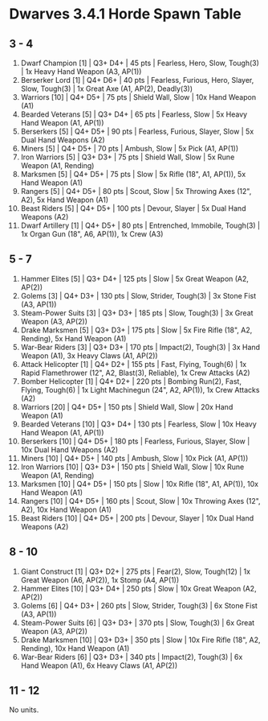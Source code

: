 # Dwarves 3.4.1 Horde Spawn Table

## 3 - 4

1. Dwarf Champion [1] | Q3+ D4+ | 45 pts | Fearless, Hero, Slow, Tough(3) | 1x Heavy Hand Weapon (A3, AP(1))
1. Berserker Lord [1] | Q4+ D6+ | 40 pts | Fearless, Furious, Hero, Slayer, Slow, Tough(3) | 1x Great Axe (A1, AP(2), Deadly(3))
1. Warriors [10] | Q4+ D5+ | 75 pts | Shield Wall, Slow | 10x Hand Weapon (A1)
1. Bearded Veterans [5] | Q3+ D4+ | 65 pts | Fearless, Slow | 5x Heavy Hand Weapon (A1, AP(1))
1. Berserkers [5] | Q4+ D5+ | 90 pts | Fearless, Furious, Slayer, Slow | 5x Dual Hand Weapons (A2)
1. Miners [5] | Q4+ D5+ | 70 pts | Ambush, Slow | 5x Pick (A1, AP(1))
1. Iron Warriors [5] | Q3+ D3+ | 75 pts | Shield Wall, Slow | 5x Rune Weapon (A1, Rending)
1. Marksmen [5] | Q4+ D5+ | 75 pts | Slow | 5x Rifle (18", A1, AP(1)), 5x Hand Weapon (A1)
1. Rangers [5] | Q4+ D5+ | 80 pts | Scout, Slow | 5x Throwing Axes (12", A2), 5x Hand Weapon (A1)
1. Beast Riders [5] | Q4+ D5+ | 100 pts | Devour, Slayer | 5x Dual Hand Weapons (A2)
1. Dwarf Artillery [1] | Q4+ D5+ | 80 pts | Entrenched, Immobile, Tough(3) | 1x Organ Gun (18", A6, AP(1)), 1x Crew (A3)

## 5 - 7

1. Hammer Elites [5] | Q3+ D4+ | 125 pts | Slow | 5x Great Weapon (A2, AP(2))
1. Golems [3] | Q4+ D3+ | 130 pts | Slow, Strider, Tough(3) | 3x Stone Fist (A3, AP(1))
1. Steam-Power Suits [3] | Q3+ D3+ | 185 pts | Slow, Tough(3) | 3x Great Weapon (A3, AP(2))
1. Drake Marksmen [5] | Q3+ D3+ | 175 pts | Slow | 5x Fire Rifle (18", A2, Rending), 5x Hand Weapon (A1)
1. War-Bear Riders [3] | Q3+ D3+ | 170 pts | Impact(2), Tough(3) | 3x Hand Weapon (A1), 3x Heavy Claws (A1, AP(2))
1. Attack Helicopter [1] | Q4+ D2+ | 155 pts | Fast, Flying, Tough(6) | 1x Rapid Flamethrower (12", A2, Blast(3), Reliable), 1x Crew Attacks (A2)
1. Bomber Helicopter [1] | Q4+ D2+ | 220 pts | Bombing Run(2), Fast, Flying, Tough(6) | 1x Light Machinegun (24", A2, AP(1)), 1x Crew Attacks (A2)
1. Warriors [20] | Q4+ D5+ | 150 pts | Shield Wall, Slow | 20x Hand Weapon (A1)
1. Bearded Veterans [10] | Q3+ D4+ | 130 pts | Fearless, Slow | 10x Heavy Hand Weapon (A1, AP(1))
1. Berserkers [10] | Q4+ D5+ | 180 pts | Fearless, Furious, Slayer, Slow | 10x Dual Hand Weapons (A2)
1. Miners [10] | Q4+ D5+ | 140 pts | Ambush, Slow | 10x Pick (A1, AP(1))
1. Iron Warriors [10] | Q3+ D3+ | 150 pts | Shield Wall, Slow | 10x Rune Weapon (A1, Rending)
1. Marksmen [10] | Q4+ D5+ | 150 pts | Slow | 10x Rifle (18", A1, AP(1)), 10x Hand Weapon (A1)
1. Rangers [10] | Q4+ D5+ | 160 pts | Scout, Slow | 10x Throwing Axes (12", A2), 10x Hand Weapon (A1)
1. Beast Riders [10] | Q4+ D5+ | 200 pts | Devour, Slayer | 10x Dual Hand Weapons (A2)

## 8 - 10

1. Giant Construct [1] | Q3+ D2+ | 275 pts | Fear(2), Slow, Tough(12) | 1x Great Weapon (A6, AP(2)), 1x Stomp (A4, AP(1))
1. Hammer Elites [10] | Q3+ D4+ | 250 pts | Slow | 10x Great Weapon (A2, AP(2))
1. Golems [6] | Q4+ D3+ | 260 pts | Slow, Strider, Tough(3) | 6x Stone Fist (A3, AP(1))
1. Steam-Power Suits [6] | Q3+ D3+ | 370 pts | Slow, Tough(3) | 6x Great Weapon (A3, AP(2))
1. Drake Marksmen [10] | Q3+ D3+ | 350 pts | Slow | 10x Fire Rifle (18", A2, Rending), 10x Hand Weapon (A1)
1. War-Bear Riders [6] | Q3+ D3+ | 340 pts | Impact(2), Tough(3) | 6x Hand Weapon (A1), 6x Heavy Claws (A1, AP(2))

## 11 - 12

No units.